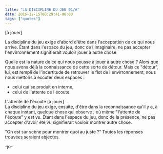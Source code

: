 ```yaml
---
title: "LA DISCIPLINE DU JEU 01/#"
date: 2016-12-15T00:29:41-06:00
tags: ["quotes"]
---
```



[à jouer]

La discipline du jeu exige d'abord d'être dans l'acceptation de ce qui nous arrive.
Étant dans l'espace du jeu, donc de l'imaginaire, ne pas accepter l'envirronnement signifierait vouloir jouer à autre chose.

Quelle est la nature de ce qui nous pousse à jouer à autre chose ? Alors que nous avons déjà la connaissance de cette sorte de détour.
Mais ce "détour", lui, est rempli de l'incertitude de retrouver le flot de l'envirronnement, nous nous mettons à écouter deux espaces :
- celui qui se produit en interne,
- celui de l'attente de l'écoute.

L'attente de l'écoute [à jouer]\
La discipline du jeu exige, ensuite, d'être dans la reconnaissance qu'il y a, à chaque instant, quelque chose qui observe ; où même "l'attente de l'écoute" y est vu.
Étant dans l'espace du jeu, donc de la présence, ne pas accepter d'avoir été vu signifierait vouloir montrer autre chose.

"On est sur scène pour montrer quoi au juste ?"
Toutes les réponses trouvées seraient abjectes.



-jo-
